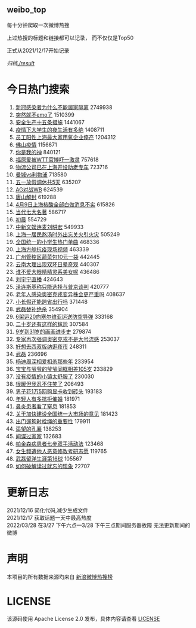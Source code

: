 weibo_top  
---
每十分钟爬取一次微博热搜  

上过热搜的标题和链接都可以记录， 而不仅仅是Top50

正式从2021/12/17开始记录  

*归档[./result](./result/)*

# 今日热门搜索  
1. [新冠感染者为什么不能居家隔离](https://s.weibo.com//weibo?q=%23%E6%96%B0%E5%86%A0%E6%84%9F%E6%9F%93%E8%80%85%E4%B8%BA%E4%BB%80%E4%B9%88%E4%B8%8D%E8%83%BD%E5%B1%85%E5%AE%B6%E9%9A%94%E7%A6%BB%23&Refer=top) 2749938
2. [突然就不emo了](https://s.weibo.com//weibo?q=%23%E7%AA%81%E7%84%B6%E5%B0%B1%E4%B8%8Demo%E4%BA%86%23&Refer=top) 1510399
3. [安全生产十五条措施](https://s.weibo.com//weibo?q=%23%E5%AE%89%E5%85%A8%E7%94%9F%E4%BA%A7%E5%8D%81%E4%BA%94%E6%9D%A1%E6%8E%AA%E6%96%BD%23&Refer=top) 1441067
4. [疫情下大学生的夜生活有多绝](https://s.weibo.com//weibo?q=%23%E7%96%AB%E6%83%85%E4%B8%8B%E5%A4%A7%E5%AD%A6%E7%94%9F%E7%9A%84%E5%A4%9C%E7%94%9F%E6%B4%BB%E6%9C%89%E5%A4%9A%E7%BB%9D%23&Refer=top) 1408711
5. [员工阳性上海最大家用氧企业停产](https://s.weibo.com//weibo?q=%23%E5%91%98%E5%B7%A5%E9%98%B3%E6%80%A7%E4%B8%8A%E6%B5%B7%E6%9C%80%E5%A4%A7%E5%AE%B6%E7%94%A8%E6%B0%A7%E4%BC%81%E4%B8%9A%E5%81%9C%E4%BA%A7%23&Refer=top) 1204312
6. [佛山疫情](https://s.weibo.com//weibo?q=%23%E4%BD%9B%E5%B1%B1%E7%96%AB%E6%83%85%23&Refer=top) 1156671
7. [你是我的神](https://s.weibo.com//weibo?q=%E4%BD%A0%E6%98%AF%E6%88%91%E7%9A%84%E7%A5%9E&Refer=top) 840121
8. [福原爱被WTT官博吓一激灵](https://s.weibo.com//weibo?q=%23%E7%A6%8F%E5%8E%9F%E7%88%B1%E8%A2%ABWTT%E5%AE%98%E5%8D%9A%E5%90%93%E4%B8%80%E6%BF%80%E7%81%B5%23&Refer=top) 757618
9. [物流公司已在上海开设助老专车](https://s.weibo.com//weibo?q=%23%E7%89%A9%E6%B5%81%E5%85%AC%E5%8F%B8%E5%B7%B2%E5%9C%A8%E4%B8%8A%E6%B5%B7%E5%BC%80%E8%AE%BE%E5%8A%A9%E8%80%81%E4%B8%93%E8%BD%A6%23&Refer=top) 723716
10. [曼城vs利物浦](https://s.weibo.com//weibo?q=%23%E6%9B%BC%E5%9F%8Evs%E5%88%A9%E7%89%A9%E6%B5%A6%23&Refer=top) 713580
11. [五一放假调休共5天](https://s.weibo.com//weibo?q=%23%E4%BA%94%E4%B8%80%E6%94%BE%E5%81%87%E8%B0%83%E4%BC%91%E5%85%B15%E5%A4%A9%23&Refer=top) 635207
12. [AG对战WB](https://s.weibo.com//weibo?q=%23AG%E5%AF%B9%E6%88%98WB%23&Refer=top) 624539
13. [唐山解封](https://s.weibo.com//weibo?q=%23%E5%94%90%E5%B1%B1%E8%A7%A3%E5%B0%81%23&Refer=top) 619288
14. [4月9日上海核酸全部白做消息不实](https://s.weibo.com//weibo?q=%234%E6%9C%889%E6%97%A5%E4%B8%8A%E6%B5%B7%E6%A0%B8%E9%85%B8%E5%85%A8%E9%83%A8%E7%99%BD%E5%81%9A%E6%B6%88%E6%81%AF%E4%B8%8D%E5%AE%9E%23&Refer=top) 615826
15. [当代七大名著](https://s.weibo.com//weibo?q=%23%E5%BD%93%E4%BB%A3%E4%B8%83%E5%A4%A7%E5%90%8D%E8%91%97%23&Refer=top) 586717
16. [初晨](https://s.weibo.com//weibo?q=%E5%88%9D%E6%99%A8&Refer=top) 554729
17. [中新文娱连麦刘畊宏](https://s.weibo.com//weibo?q=%23%E4%B8%AD%E6%96%B0%E6%96%87%E5%A8%B1%E8%BF%9E%E9%BA%A6%E5%88%98%E7%95%8A%E5%AE%8F%23&Refer=top) 549933
18. [上海一居民熬汤时外出忘关火引火灾](https://s.weibo.com//weibo?q=%23%E4%B8%8A%E6%B5%B7%E4%B8%80%E5%B1%85%E6%B0%91%E7%86%AC%E6%B1%A4%E6%97%B6%E5%A4%96%E5%87%BA%E5%BF%98%E5%85%B3%E7%81%AB%E5%BC%95%E7%81%AB%E7%81%BE%23&Refer=top) 505249
19. [全国统一的小学生热门单曲](https://s.weibo.com//weibo?q=%23%E5%85%A8%E5%9B%BD%E7%BB%9F%E4%B8%80%E7%9A%84%E5%B0%8F%E5%AD%A6%E7%94%9F%E7%83%AD%E9%97%A8%E5%8D%95%E6%9B%B2%23&Refer=top) 468336
20. [上海方舱抗疫现场视频](https://s.weibo.com//weibo?q=%23%E4%B8%8A%E6%B5%B7%E6%96%B9%E8%88%B1%E6%8A%97%E7%96%AB%E7%8E%B0%E5%9C%BA%E8%A7%86%E9%A2%91%23&Refer=top) 463339
21. [广州管控区蔬菜包10元一袋](https://s.weibo.com//weibo?q=%23%E5%B9%BF%E5%B7%9E%E7%AE%A1%E6%8E%A7%E5%8C%BA%E8%94%AC%E8%8F%9C%E5%8C%8510%E5%85%83%E4%B8%80%E8%A2%8B%23&Refer=top) 442445
22. [云南大理出现双环日晕奇观](https://s.weibo.com//weibo?q=%23%E4%BA%91%E5%8D%97%E5%A4%A7%E7%90%86%E5%87%BA%E7%8E%B0%E5%8F%8C%E7%8E%AF%E6%97%A5%E6%99%95%E5%A5%87%E8%A7%82%23&Refer=top) 440307
23. [谁不爱大眼睛精灵系美女呢](https://s.weibo.com//weibo?q=%23%E8%B0%81%E4%B8%8D%E7%88%B1%E5%A4%A7%E7%9C%BC%E7%9D%9B%E7%B2%BE%E7%81%B5%E7%B3%BB%E7%BE%8E%E5%A5%B3%E5%91%A2%23&Refer=top) 436486
24. [刘宇宁直播](https://s.weibo.com//weibo?q=%23%E5%88%98%E5%AE%87%E5%AE%81%E7%9B%B4%E6%92%AD%23&Refer=top) 424643
25. [泽连斯基称只能选择与普京谈判](https://s.weibo.com//weibo?q=%23%E6%B3%BD%E8%BF%9E%E6%96%AF%E5%9F%BA%E7%A7%B0%E5%8F%AA%E8%83%BD%E9%80%89%E6%8B%A9%E4%B8%8E%E6%99%AE%E4%BA%AC%E8%B0%88%E5%88%A4%23&Refer=top) 420777
26. [老年人感染奥密克戎变异株会更严重吗](https://s.weibo.com//weibo?q=%23%E8%80%81%E5%B9%B4%E4%BA%BA%E6%84%9F%E6%9F%93%E5%A5%A5%E5%AF%86%E5%85%8B%E6%88%8E%E5%8F%98%E5%BC%82%E6%A0%AA%E4%BC%9A%E6%9B%B4%E4%B8%A5%E9%87%8D%E5%90%97%23&Refer=top) 408637
27. [小长假还能跨省出行吗](https://s.weibo.com//weibo?q=%23%E5%B0%8F%E9%95%BF%E5%81%87%E8%BF%98%E8%83%BD%E8%B7%A8%E7%9C%81%E5%87%BA%E8%A1%8C%E5%90%97%23&Refer=top) 371448
28. [武磊替补绝杀](https://s.weibo.com//weibo?q=%23%E6%AD%A6%E7%A3%8A%E6%9B%BF%E8%A1%A5%E7%BB%9D%E6%9D%80%23&Refer=top) 354904
29. [6架运20向塞尔维亚运送防空导弹](https://s.weibo.com//weibo?q=%236%E6%9E%B6%E8%BF%9020%E5%90%91%E5%A1%9E%E5%B0%94%E7%BB%B4%E4%BA%9A%E8%BF%90%E9%80%81%E9%98%B2%E7%A9%BA%E5%AF%BC%E5%BC%B9%23&Refer=top) 333168
30. [二十岁还有这样的尴尬](https://s.weibo.com//weibo?q=%23%E4%BA%8C%E5%8D%81%E5%B2%81%E8%BF%98%E6%9C%89%E8%BF%99%E6%A0%B7%E7%9A%84%E5%B0%B4%E5%B0%AC%23&Refer=top) 307584
31. [9岁到31岁的画画进步史](https://s.weibo.com//weibo?q=%239%E5%B2%81%E5%88%B031%E5%B2%81%E7%9A%84%E7%94%BB%E7%94%BB%E8%BF%9B%E6%AD%A5%E5%8F%B2%23&Refer=top) 279874
32. [专家再次强调奥密克戎不是大号流感](https://s.weibo.com//weibo?q=%23%E4%B8%93%E5%AE%B6%E5%86%8D%E6%AC%A1%E5%BC%BA%E8%B0%83%E5%A5%A5%E5%AF%86%E5%85%8B%E6%88%8E%E4%B8%8D%E6%98%AF%E5%A4%A7%E5%8F%B7%E6%B5%81%E6%84%9F%23&Refer=top) 253037
33. [好想去西双版纳逛夜市](https://s.weibo.com//weibo?q=%23%E5%A5%BD%E6%83%B3%E5%8E%BB%E8%A5%BF%E5%8F%8C%E7%89%88%E7%BA%B3%E9%80%9B%E5%A4%9C%E5%B8%82%23&Refer=top) 248311
34. [武磊](https://s.weibo.com//weibo?q=%23%E6%AD%A6%E7%A3%8A%23&Refer=top) 236696
35. [杨迪周深相爱相杀那些年](https://s.weibo.com//weibo?q=%23%E6%9D%A8%E8%BF%AA%E5%91%A8%E6%B7%B1%E7%9B%B8%E7%88%B1%E7%9B%B8%E6%9D%80%E9%82%A3%E4%BA%9B%E5%B9%B4%23&Refer=top) 233954
36. [宝宝与爷爷的爷爷同框相差105岁](https://s.weibo.com//weibo?q=%23%E5%AE%9D%E5%AE%9D%E4%B8%8E%E7%88%B7%E7%88%B7%E7%9A%84%E7%88%B7%E7%88%B7%E5%90%8C%E6%A1%86%E7%9B%B8%E5%B7%AE105%E5%B2%81%23&Refer=top) 233829
37. [没有疫情的小镇太舒服了](https://s.weibo.com//weibo?q=%23%E6%B2%A1%E6%9C%89%E7%96%AB%E6%83%85%E7%9A%84%E5%B0%8F%E9%95%87%E5%A4%AA%E8%88%92%E6%9C%8D%E4%BA%86%23&Refer=top) 230030
38. [很暖但我忍不住笑了](https://s.weibo.com//weibo?q=%23%E5%BE%88%E6%9A%96%E4%BD%86%E6%88%91%E5%BF%8D%E4%B8%8D%E4%BD%8F%E7%AC%91%E4%BA%86%23&Refer=top) 206493
39. [男子花1万5网购显卡收到砖头](https://s.weibo.com//weibo?q=%23%E7%94%B7%E5%AD%90%E8%8A%B11%E4%B8%875%E7%BD%91%E8%B4%AD%E6%98%BE%E5%8D%A1%E6%94%B6%E5%88%B0%E7%A0%96%E5%A4%B4%23&Refer=top) 193183
40. [年轻人有多抗拒催婚](https://s.weibo.com//weibo?q=%23%E5%B9%B4%E8%BD%BB%E4%BA%BA%E6%9C%89%E5%A4%9A%E6%8A%97%E6%8B%92%E5%82%AC%E5%A9%9A%23&Refer=top) 181971
41. [鼻炎患者看了窒息](https://s.weibo.com//weibo?q=%23%E9%BC%BB%E7%82%8E%E6%82%A3%E8%80%85%E7%9C%8B%E4%BA%86%E7%AA%92%E6%81%AF%23&Refer=top) 181853
42. [关于加快建设全国统一大市场的意见](https://s.weibo.com//weibo?q=%23%E5%85%B3%E4%BA%8E%E5%8A%A0%E5%BF%AB%E5%BB%BA%E8%AE%BE%E5%85%A8%E5%9B%BD%E7%BB%9F%E4%B8%80%E5%A4%A7%E5%B8%82%E5%9C%BA%E7%9A%84%E6%84%8F%E8%A7%81%23&Refer=top) 181423
43. [出门遛狗时栓绳的重要性](https://s.weibo.com//weibo?q=%23%E5%87%BA%E9%97%A8%E9%81%9B%E7%8B%97%E6%97%B6%E6%A0%93%E7%BB%B3%E7%9A%84%E9%87%8D%E8%A6%81%E6%80%A7%23&Refer=top) 179911
44. [遥望的孔襄](https://s.weibo.com//weibo?q=%E9%81%A5%E6%9C%9B%E7%9A%84%E5%AD%94%E8%A5%84&Refer=top) 138253
45. [间谍过家家](https://s.weibo.com//weibo?q=%E9%97%B4%E8%B0%8D%E8%BF%87%E5%AE%B6%E5%AE%B6&Refer=top) 132683
46. [帕金森病患者七步双手活动法](https://s.weibo.com//weibo?q=%23%E5%B8%95%E9%87%91%E6%A3%AE%E7%97%85%E6%82%A3%E8%80%85%E4%B8%83%E6%AD%A5%E5%8F%8C%E6%89%8B%E6%B4%BB%E5%8A%A8%E6%B3%95%23&Refer=top) 123468
47. [女生频遭他人恶意修改考研志愿](https://s.weibo.com//weibo?q=%23%E5%A5%B3%E7%94%9F%E9%A2%91%E9%81%AD%E4%BB%96%E4%BA%BA%E6%81%B6%E6%84%8F%E4%BF%AE%E6%94%B9%E8%80%83%E7%A0%94%E5%BF%97%E6%84%BF%23&Refer=top) 119765
48. [武磊留洋生涯第16球](https://s.weibo.com//weibo?q=%23%E6%AD%A6%E7%A3%8A%E7%95%99%E6%B4%8B%E7%94%9F%E6%B6%AF%E7%AC%AC16%E7%90%83%23&Refer=top) 105567
49. [如何破解读过就忘的现象](https://s.weibo.com//weibo?q=%23%E5%A6%82%E4%BD%95%E7%A0%B4%E8%A7%A3%E8%AF%BB%E8%BF%87%E5%B0%B1%E5%BF%98%E7%9A%84%E7%8E%B0%E8%B1%A1%23&Refer=top) 22707
# 更新日志  
2021/12/16  简化代码,减少生成文件  
2021/12/17  获取话题一天中最高热度  
2022/03/28  在3/27 下午六点—3/28 下午三点期间服务器故障 无法更新期间的微博  
# 声明  
本项目的所有数据来源均来自 [新浪微博热搜榜](https://s.weibo.com/top/summary)  

# LICENSE
该源码使用 Apache License 2.0 发布，具体内容请查看 [LICENSE](./LICENSE)
